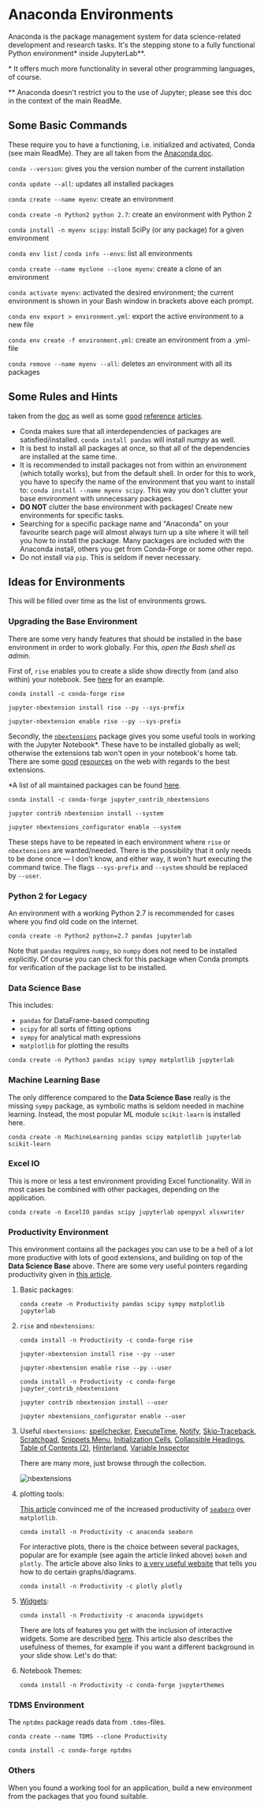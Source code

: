 # Anaconda Environments

Anaconda is the package management system for data science-related development and research tasks. It's the stepping stone to a fully functional Python environment\* inside JupyterLab\**.

\* It offers much more functionality in several other programming languages, of course.

\** Anaconda doesn't restrict you to the use of Jupyter; please see this doc in the context of the main ReadMe.

## Some Basic Commands

These require you to have a functioning, i.e. initialized and activated, Conda (see main ReadMe). They are all taken from the [Anaconda doc](https://docs.conda.io/projects/conda/en/latest/user-guide/tasks/manage-environments.html#creating-an-environment-with-commands).

`conda --version`: gives you the version number of the current installation

`conda update --all`: updates all installed packages

`conda create --name myenv`: create an environment

`conda create -n Python2 python 2.7`: create an environment with Python 2

`conda install -n myenv scipy`: install SciPy (or any package) for a given environment

`conda env list` / `conda info --envs`: list all environments

`conda create --name myclone --clone myenv`: create a clone of an environment

`conda activate myenv`: activated the desired environment; the current environment is shown in your Bash window in brackets above each prompt.

`conda env export > environment.yml`: export the active environment to a new file

`conda env create -f environment.yml`: create an environment from a .yml-file

`conda remove --name myenv --all`: deletes an environment with all its packages

## Some Rules and Hints

taken from the [doc](https://docs.conda.io/projects/conda/en/latest/user-guide/tasks/manage-environments.html#creating-an-environment-with-commands) as well as some [good](https://towardsdatascience.com/get-your-computer-ready-for-machine-learning-how-what-and-why-you-should-use-anaconda-miniconda-d213444f36d6) [reference](https://medium.com/data-science-bootcamp/anaconda-miniconda-cheatsheet-for-data-scientists-2c1be12f56db) [articles](https://towardsdatascience.com/a-guide-to-conda-environments-bc6180fc533).

* Conda makes sure that all interdependencies of packages are satisfied/installed. `conda install pandas` will install *numpy* as well.
* It is best to install all packages at once, so that all of the dependencies are installed at the same time.
* It is recommended to install packages not from within an environment (which totally works), but from the default shell. In order for this to work, you have to specify the name of the environment that you want to install to: `conda install --name myenv scipy`. This way you don't clutter your base environment with unnecessary packages.
* **DO NOT** clutter the base environment with packages! Create new environments for specific tasks.
* Searching for a specific package name and "Anaconda" on your favourite search page will almost always turn up a site where it will tell you how to install the package. Many packages are included with the Anaconda install, others you get from Conda-Forge or some other repo.
* Do not install via `pip`. This is seldom if never necessary.

## Ideas for Environments

This will be filled over time as the list of environments grows.

### Upgrading the Base Environment

There are some very handy features that should be installed in the base environment in order to work globally. For this, *open the Bash shell as admin*.

First of, `rise` enables you to create a slide show directly from (and also within) your notebook. See [here](https://www.blog.pythonlibrary.org/2018/09/25/creating-presentations-with-jupyter-notebook/) for an example.

`conda install -c conda-forge rise`

`jupyter-nbextension install rise --py --sys-prefix`

`jupyter-nbextension enable rise --py --sys-prefix`

Secondly, the [`nbextensions`](https://jupyter-contrib-nbextensions.readthedocs.io/en/latest/index.html) package gives you some useful tools in working with the Jupyter Notebook*. These have to be installed globally as well; otherwise the extensions tab won't open in your notebook's home tab. There are some [good](https://www.endtoend.ai/blog/jupyter-notebook-extensions-to-enhance-your-efficiency/) [resources](https://medium.com/@maxtingle/10-jupyter-notebook-extensions-making-my-lyfe-easier-f40139a334ce) on the web with regards to the best extensions.

*A list of all maintained packages can be found [here](https://jupyter-contrib-nbextensions.readthedocs.io/en/latest/nbextensions.html).

`conda install -c conda-forge jupyter_contrib_nbextensions`

`jupyter contrib nbextension install --system`

`jupyter nbextensions_configurator enable --system`

These steps have to be repeated in each environment where `rise` or `nbextensions` are wanted/needed. There is the possibility that it only needs to be done once — I don't know, and either way, it won't hurt executing the command twice. The flags `--sys-prefix` and `--system` should be replaced by `--user`.

### Python 2 for Legacy

An environment with a working Python 2.7 is recommended for cases where you find old code on the internet.

`conda create -n Python2 python=2.7 pandas jupyterlab`

Note that `pandas` requires `numpy`, so `numpy` does not need to be installed explicitly. Of course you can check for this package when Conda prompts for verification of the package list to be installed.

### Data Science Base

This includes:

* `pandas` for DataFrame-based computing
* `scipy` for all sorts of fitting options
* `sympy` for analytical math expressions
* `matplotlib` for plotting the results

`conda create -n Python3 pandas scipy sympy matplotlib jupyterlab` 

### Machine Learning Base

The only difference compared to the **Data Science Base** really is the missing `sympy` package, as symbolic maths is seldom needed in machine learning. Instead, the most popular ML module `scikit-learn` is installed here.

`conda create -n MachineLearning pandas scipy matplotlib jupyterlab scikit-learn`

### Excel IO

This is more or less a test environment providing Excel functionality. Will in most cases be combined with other packages, depending on the application.

`conda create -n ExcelIO pandas scipy jupyterlab openpyxl xlsxwriter`

### Productivity Environment

This environment contains all the packages you can use to be a hell of a lot more productive with lots of good extensions, and building on top of the **Data Science Base** above. There are some very useful pointers regarding productivity given in [this article](https://towardsdatascience.com/10-simple-hacks-to-speed-up-your-data-analysis-in-python-ec18c6396e6b).

1. Basic packages:

   `conda create -n Productivity pandas scipy sympy matplotlib jupyterlab`

2. `rise` and `nbextensions`:

   `conda install -n Productivity -c conda-forge rise`

   `jupyter-nbextension install rise --py --user`

   `jupyter-nbextension enable rise --py --user`

   `conda install -n Productivity -c conda-forge jupyter_contrib_nbextensions`

   `jupyter contrib nbextension install --user`

   `jupyter nbextensions_configurator enable --user`

3. Useful `nbextensions`: [spellchecker](https://jupyter-contrib-nbextensions.readthedocs.io/en/latest/nbextensions/spellchecker/README.html), [ExecuteTime](https://jupyter-contrib-nbextensions.readthedocs.io/en/latest/nbextensions/execute_time/readme.html), [Notify](https://jupyter-contrib-nbextensions.readthedocs.io/en/latest/nbextensions/notify/readme.html), [Skip-Traceback](https://jupyter-contrib-nbextensions.readthedocs.io/en/latest/nbextensions/skip-traceback/readme.html), [Scratchpad](https://jupyter-contrib-nbextensions.readthedocs.io/en/latest/nbextensions/scratchpad/README.html), [Snippets Menu](https://jupyter-contrib-nbextensions.readthedocs.io/en/latest/nbextensions/snippets_menu/readme.html), [Initialization Cells](https://jupyter-contrib-nbextensions.readthedocs.io/en/latest/nbextensions/init_cell/README.html), [Collapsible Headings](https://jupyter-contrib-nbextensions.readthedocs.io/en/latest/nbextensions/collapsible_headings/readme.html), [Table of Contents (2)](https://jupyter-contrib-nbextensions.readthedocs.io/en/latest/nbextensions/toc2/README.html), [Hinterland](https://jupyter-contrib-nbextensions.readthedocs.io/en/latest/nbextensions/hinterland/README.html), [Variable Inspector](https://jupyter-contrib-nbextensions.readthedocs.io/en/latest/nbextensions/varInspector/README.html)

   There are many more, just browse through the collection.

   ![nbextensions](nbextensions.PNG)

4. plotting tools:

   [This article](https://jupyter-contrib-nbextensions.readthedocs.io/en/latest/nbextensions.html) convinced me of the increased productivity of [`seaborn`](https://seaborn.pydata.org/tutorial.html) over `matplotlib`.

   `conda install -n Productivity -c anaconda seaborn`

   For interactive plots, there is the choice between several packages, popular are for example (see again the article linked above) `bokeh` and `plotly`. The article above also links to [a very useful website](https://www.data-to-viz.com/) that tells you how to do certain graphs/diagrams.

   `conda install -n Productivity -c plotly plotly  `

5. [Widgets](https://github.com/jupyter-widgets/ipywidgets):

   `conda install -n Productivity -c anaconda ipywidgets`

   There are lots of features you get with the inclusion of interactive widgets. Some are described [here](https://towardsdatascience.com/bringing-the-best-out-of-jupyter-notebooks-for-data-science-f0871519ca29). This article also describes the usefulness of themes, for example if you want a different background in your slide show. Let's do that:

6. Notebook Themes:

   `conda install -n Productivity -c conda-forge jupyterthemes  `

### TDMS Environment

The `nptdms` package reads data from `.tdms`-files.

`conda create --name TDMS --clone Productivity`

`conda install -c conda-forge nptdms`

### Others

When you found a working tool for an application, build a new environment from the packages that you found suitable.